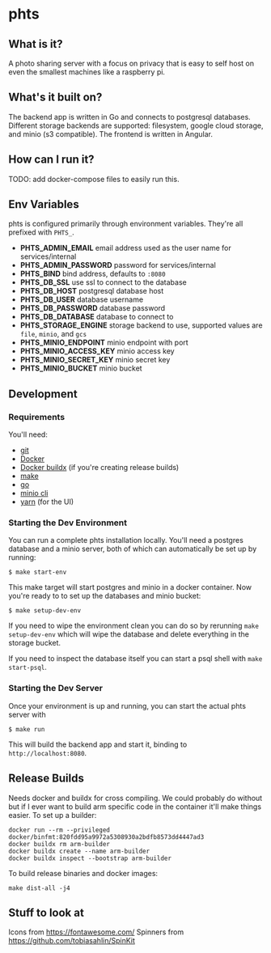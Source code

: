 # phts

## What is it?

A photo sharing server with a focus on privacy that is easy to self host on even the smallest machines like a raspberry pi.

## What's it built on?

The backend app is written in Go and connects to postgresql databases. Different storage backends are supported: filesystem, google cloud storage, and minio (s3 compatible). The frontend is written in Angular.

## How can I run it?

TODO: add docker-compose files to easily run this.

## Env Variables

phts is configured primarily through environment variables. They're all prefixed with `PHTS_`.

- **PHTS_ADMIN_EMAIL** email address used as the user name for services/internal
- **PHTS_ADMIN_PASSWORD** password for services/internal
- **PHTS_BIND** bind address, defaults to `:8080`
- **PHTS_DB_SSL** use ssl to connect to the database
- **PHTS_DB_HOST** postgresql database host
- **PHTS_DB_USER** database username
- **PHTS_DB_PASSWORD** database password
- **PHTS_DB_DATABASE** database to connect to
- **PHTS_STORAGE_ENGINE** storage backend to use, supported values are `file`, `minio`, and `gcs`
- **PHTS_MINIO_ENDPOINT** minio endpoint with port
- **PHTS_MINIO_ACCESS_KEY** minio access key
- **PHTS_MINIO_SECRET_KEY** minio secret key
- **PHTS_MINIO_BUCKET** minio bucket

## Development

### Requirements

You'll need:

* [git](https://git-scm.com/)
* [Docker](https://www.docker.com/products/docker-desktop)
* [Docker buildx](https://docs.docker.com/buildx/working-with-buildx/) (if you're creating release builds)
* [make](https://www.gnu.org/software/make/)
* [go](https://golang.org/)
* [minio cli](https://github.com/minio/mc)
* [yarn](https://yarnpkg.com/) (for the UI)

### Starting the Dev Environment

You can run a complete phts installation locally. You'll need a postgres database and a minio server, both of which can automatically be set up by running:

```
$ make start-env
```
This make target will start postgres and minio in a docker container. Now you're ready to to set up the databases and minio bucket:
```
$ make setup-dev-env
```
If you need to wipe the environment clean you can do so by rerunning `make setup-dev-env` which will wipe the database and delete everything in the storage bucket.

If you need to inspect the database itself you can start a psql shell with `make start-psql`.

### Starting the Dev Server

Once your environment is up and running, you can start the actual phts server with
```
$ make run
```

This will build the backend app and start it, binding to `http://localhost:8080`.

## Release Builds

Needs docker and buildx for cross compiling. We could probably do without but if I ever want to build arm specific code in the container it'll make things easier. To set up a builder:
```
docker run --rm --privileged docker/binfmt:820fdd95a9972a5308930a2bdfb8573dd4447ad3
docker buildx rm arm-builder
docker buildx create --name arm-builder
docker buildx inspect --bootstrap arm-builder
```

To build release binaries and docker images:

```
make dist-all -j4
```

## Stuff to look at

Icons from https://fontawesome.com/
Spinners from https://github.com/tobiasahlin/SpinKit
